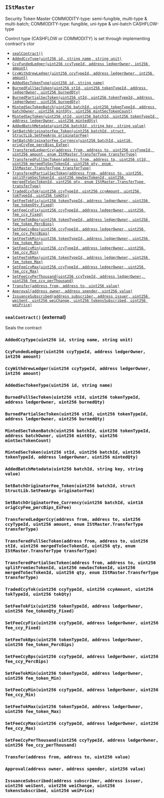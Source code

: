 [ICcyCollateralizable]: ICcyCollateralizable.md#ICcyCollateralizable
[ICcyCollateralizable-getTotalCcyFunded-uint256-]: ICcyCollateralizable.md#ICcyCollateralizable-getTotalCcyFunded-uint256-
[ICcyCollateralizable-getTotalCcyWithdrawn-uint256-]: ICcyCollateralizable.md#ICcyCollateralizable-getTotalCcyWithdrawn-uint256-
[ICcyCollateralizable-addCcyType-string-string-uint16-]: ICcyCollateralizable.md#ICcyCollateralizable-addCcyType-string-string-uint16-
[ICcyCollateralizable-fund-uint256-int256-address-]: ICcyCollateralizable.md#ICcyCollateralizable-fund-uint256-int256-address-
[ICcyCollateralizable-withdraw-uint256-int256-address-]: ICcyCollateralizable.md#ICcyCollateralizable-withdraw-uint256-int256-address-
[IChainlinkAggregator]: IChainlinkAggregator.md#IChainlinkAggregator
[IChainlinkAggregator-latestAnswer--]: IChainlinkAggregator.md#IChainlinkAggregator-latestAnswer--
[IChainlinkAggregator-latestTimestamp--]: IChainlinkAggregator.md#IChainlinkAggregator-latestTimestamp--
[IChainlinkAggregator-latestRound--]: IChainlinkAggregator.md#IChainlinkAggregator-latestRound--
[IChainlinkAggregator-getAnswer-uint256-]: IChainlinkAggregator.md#IChainlinkAggregator-getAnswer-uint256-
[IChainlinkAggregator-getTimestamp-uint256-]: IChainlinkAggregator.md#IChainlinkAggregator-getTimestamp-uint256-
[IChainlinkAggregator-AnswerUpdated-int256-uint256-uint256-]: IChainlinkAggregator.md#IChainlinkAggregator-AnswerUpdated-int256-uint256-uint256-
[IChainlinkAggregator-NewRound-uint256-address-]: IChainlinkAggregator.md#IChainlinkAggregator-NewRound-uint256-address-
[IDataLoadable]: IDataLoadable.md#IDataLoadable
[IDataLoadable-loadSecTokenBatch-struct-StructLib-SecTokenBatch---uint64-]: IDataLoadable.md#IDataLoadable-loadSecTokenBatch-struct-StructLib-SecTokenBatch---uint64-
[IDataLoadable-createLedgerEntry-address-struct-StructLib-LedgerCcyReturn---]: IDataLoadable.md#IDataLoadable-createLedgerEntry-address-struct-StructLib-LedgerCcyReturn---
[IDataLoadable-addSecToken-address-uint64-uint256-uint256-uint64-uint64-]: IDataLoadable.md#IDataLoadable-addSecToken-address-uint64-uint256-uint256-uint64-uint64-
[IDataLoadable-setTokenTotals-uint80-uint80-uint80-uint256-uint256-uint256-]: IDataLoadable.md#IDataLoadable-setTokenTotals-uint80-uint80-uint80-uint256-uint256-uint256-
[IDataLoadable-setTotalCcyFunded-uint256-uint256-]: IDataLoadable.md#IDataLoadable-setTotalCcyFunded-uint256-uint256-
[IDataLoadable-setTotalCcyWithdrawn-uint256-uint256-]: IDataLoadable.md#IDataLoadable-setTotalCcyWithdrawn-uint256-uint256-
[IErc20]: IErc20.md#IErc20
[IErc20-transfer-address-uint256-]: IErc20.md#IErc20-transfer-address-uint256-
[IErc20-Transfer-address-address-uint256-]: IErc20.md#IErc20-Transfer-address-address-uint256-
[IErc20-Approval-address-address-uint256-]: IErc20.md#IErc20-Approval-address-address-uint256-
[IOwned]: IOwned.md#IOwned
[IOwned-onlyOwner--]: IOwned.md#IOwned-onlyOwner--
[IOwned-onlyWhenReadWrite--]: IOwned.md#IOwned-onlyWhenReadWrite--
[IOwned-setReadOnly-bool-]: IOwned.md#IOwned-setReadOnly-bool-
[IPublicViews]: IPublicViews.md#IPublicViews
[IPublicViews-MAX_BATCHES_PREVIEW-uint256]: IPublicViews.md#IPublicViews-MAX_BATCHES_PREVIEW-uint256
[IPublicViews-getLedgerHashcode--]: IPublicViews.md#IPublicViews-getLedgerHashcode--
[IPublicViews-transfer_feePreview-struct-StructLib-TransferArgs-]: IPublicViews.md#IPublicViews-transfer_feePreview-struct-StructLib-TransferArgs-
[IPublicViews-get_btcUsd--]: IPublicViews.md#IPublicViews-get_btcUsd--
[IPublicViews-get_ethUsd--]: IPublicViews.md#IPublicViews-get_ethUsd--
[IPublicViews-getCashflowData--]: IPublicViews.md#IPublicViews-getCashflowData--
[IPublicViews-version--]: IPublicViews.md#IPublicViews-version--
[IPublicViews-unit--]: IPublicViews.md#IPublicViews-unit--
[IPublicViews-getContractType--]: IPublicViews.md#IPublicViews-getContractType--
[IPublicViews-getContractSeal--]: IPublicViews.md#IPublicViews-getContractSeal--
[IPublicViews-getSecTokenTypes--]: IPublicViews.md#IPublicViews-getSecTokenTypes--
[IPublicViews-getLedgerOwners--]: IPublicViews.md#IPublicViews-getLedgerOwners--
[IPublicViews-getLedgerOwnerCount--]: IPublicViews.md#IPublicViews-getLedgerOwnerCount--
[IPublicViews-getLedgerOwner-uint256-]: IPublicViews.md#IPublicViews-getLedgerOwner-uint256-
[IPublicViews-getLedgerEntry-address-]: IPublicViews.md#IPublicViews-getLedgerEntry-address-
[IPublicViews-getSecToken-uint256-]: IPublicViews.md#IPublicViews-getSecToken-uint256-
[IPublicViews-getSecTokenBatchCount--]: IPublicViews.md#IPublicViews-getSecTokenBatchCount--
[IPublicViews-getSecTokenBatch-uint256-]: IPublicViews.md#IPublicViews-getSecTokenBatch-uint256-
[IPublicViews-readOnly--]: IPublicViews.md#IPublicViews-readOnly--
[IPublicViews-name--]: IPublicViews.md#IPublicViews-name--
[IPublicViews-symbol--]: IPublicViews.md#IPublicViews-symbol--
[IPublicViews-decimals--]: IPublicViews.md#IPublicViews-decimals--
[IPublicViews-totalSupply--]: IPublicViews.md#IPublicViews-totalSupply--
[IPublicViews-balanceOf-address-]: IPublicViews.md#IPublicViews-balanceOf-address-
[IPublicViews-getCcyTypes--]: IPublicViews.md#IPublicViews-getCcyTypes--
[IStBurnable]: IStBurnable.md#IStBurnable
[IStBurnable-burnTokens-address-uint256-uint256-]: IStBurnable.md#IStBurnable-burnTokens-address-uint256-uint256-
[IStBurnable-getSecToken_totalBurnedQty--]: IStBurnable.md#IStBurnable-getSecToken_totalBurnedQty--
[IStFees]: IStFees.md#IStFees
[IStFees-getFee-enum-IStFees-GetFeeType-uint256-address-]: IStFees.md#IStFees-getFee-enum-IStFees-GetFeeType-uint256-address-
[IStFees-getSecToken_totalExchangeFeesPaidQty--]: IStFees.md#IStFees-getSecToken_totalExchangeFeesPaidQty--
[IStFees-getSecToken_totalOriginatorFeesPaidQty--]: IStFees.md#IStFees-getSecToken_totalOriginatorFeesPaidQty--
[IStFees-getCcy_totalExchangeFeesPaid-uint256-]: IStFees.md#IStFees-getCcy_totalExchangeFeesPaid-uint256-
[IStFees-setFee_TokType-uint256-address-struct-StructLib-SetFeeArgs-]: IStFees.md#IStFees-setFee_TokType-uint256-address-struct-StructLib-SetFeeArgs-
[IStFees-setFee_CcyType-uint256-address-struct-StructLib-SetFeeArgs-]: IStFees.md#IStFees-setFee_CcyType-uint256-address-struct-StructLib-SetFeeArgs-
[IStLedger]: IStLedger.md#IStLedger
[IStLedger-addSecTokenType-string-]: IStLedger.md#IStLedger-addSecTokenType-string-
[IStMaster]: #IStMaster
[IStMaster-sealContract--]: #IStMaster-sealContract--
[IStMaster-AddedCcyType-uint256-string-string-]: #IStMaster-AddedCcyType-uint256-string-string-
[IStMaster-CcyFundedLedger-uint256-address-int256-]: #IStMaster-CcyFundedLedger-uint256-address-int256-
[IStMaster-CcyWithdrewLedger-uint256-address-int256-]: #IStMaster-CcyWithdrewLedger-uint256-address-int256-
[IStMaster-AddedSecTokenType-uint256-string-]: #IStMaster-AddedSecTokenType-uint256-string-
[IStMaster-BurnedFullSecToken-uint256-uint256-address-uint256-]: #IStMaster-BurnedFullSecToken-uint256-uint256-address-uint256-
[IStMaster-BurnedPartialSecToken-uint256-uint256-address-uint256-]: #IStMaster-BurnedPartialSecToken-uint256-uint256-address-uint256-
[IStMaster-MintedSecTokenBatch-uint256-uint256-address-uint256-uint256-]: #IStMaster-MintedSecTokenBatch-uint256-uint256-address-uint256-uint256-
[IStMaster-MintedSecToken-uint256-uint256-uint256-address-uint256-]: #IStMaster-MintedSecToken-uint256-uint256-uint256-address-uint256-
[IStMaster-AddedBatchMetadata-uint256-string-string-]: #IStMaster-AddedBatchMetadata-uint256-string-string-
[IStMaster-SetBatchOriginatorFee_Token-uint256-struct-StructLib-SetFeeArgs-]: #IStMaster-SetBatchOriginatorFee_Token-uint256-struct-StructLib-SetFeeArgs-
[IStMaster-SetBatchOriginatorFee_Currency-uint256-uint16-]: #IStMaster-SetBatchOriginatorFee_Currency-uint256-uint16-
[IStMaster-TransferedLedgerCcy-address-address-uint256-uint256-enum-IStMaster-TransferType-]: #IStMaster-TransferedLedgerCcy-address-address-uint256-uint256-enum-IStMaster-TransferType-
[IStMaster-TransferedFullSecToken-address-address-uint256-uint256-uint256-enum-IStMaster-TransferType-]: #IStMaster-TransferedFullSecToken-address-address-uint256-uint256-uint256-enum-IStMaster-TransferType-
[IStMaster-TransferedPartialSecToken-address-address-uint256-uint256-uint256-uint256-enum-IStMaster-TransferType-]: #IStMaster-TransferedPartialSecToken-address-address-uint256-uint256-uint256-uint256-enum-IStMaster-TransferType-
[IStMaster-TradedCcyTok-uint256-uint256-uint256-uint256-]: #IStMaster-TradedCcyTok-uint256-uint256-uint256-uint256-
[IStMaster-SetFeeTokFix-uint256-address-uint256-]: #IStMaster-SetFeeTokFix-uint256-address-uint256-
[IStMaster-SetFeeCcyFix-uint256-address-uint256-]: #IStMaster-SetFeeCcyFix-uint256-address-uint256-
[IStMaster-SetFeeTokBps-uint256-address-uint256-]: #IStMaster-SetFeeTokBps-uint256-address-uint256-
[IStMaster-SetFeeCcyBps-uint256-address-uint256-]: #IStMaster-SetFeeCcyBps-uint256-address-uint256-
[IStMaster-SetFeeTokMin-uint256-address-uint256-]: #IStMaster-SetFeeTokMin-uint256-address-uint256-
[IStMaster-SetFeeCcyMin-uint256-address-uint256-]: #IStMaster-SetFeeCcyMin-uint256-address-uint256-
[IStMaster-SetFeeTokMax-uint256-address-uint256-]: #IStMaster-SetFeeTokMax-uint256-address-uint256-
[IStMaster-SetFeeCcyMax-uint256-address-uint256-]: #IStMaster-SetFeeCcyMax-uint256-address-uint256-
[IStMaster-SetFeeCcyPerThousand-uint256-address-uint256-]: #IStMaster-SetFeeCcyPerThousand-uint256-address-uint256-
[IStMaster-Transfer-address-address-uint256-]: #IStMaster-Transfer-address-address-uint256-
[IStMaster-Approval-address-address-uint256-]: #IStMaster-Approval-address-address-uint256-
[IStMaster-IssuanceSubscribed-address-address-uint256-uint256-uint256-uint256-]: #IStMaster-IssuanceSubscribed-address-address-uint256-uint256-uint256-uint256-
[IStMintable]: IStMintable.md#IStMintable
[IStMintable-mintSecTokenBatch-uint256-uint256-int64-address-payable-struct-StructLib-SetFeeArgs-uint16-string---string---]: IStMintable.md#IStMintable-mintSecTokenBatch-uint256-uint256-int64-address-payable-struct-StructLib-SetFeeArgs-uint16-string---string---
[IStMintable-addMetaSecTokenBatch-uint64-string-string-]: IStMintable.md#IStMintable-addMetaSecTokenBatch-uint64-string-string-
[IStMintable-setOriginatorFeeTokenBatch-uint64-struct-StructLib-SetFeeArgs-]: IStMintable.md#IStMintable-setOriginatorFeeTokenBatch-uint64-struct-StructLib-SetFeeArgs-
[IStMintable-setOriginatorFeeCurrencyBatch-uint64-uint16-]: IStMintable.md#IStMintable-setOriginatorFeeCurrencyBatch-uint64-uint16-
[IStMintable-getSecToken_countMinted--]: IStMintable.md#IStMintable-getSecToken_countMinted--
[IStMintable-getSecToken_totalMintedQty--]: IStMintable.md#IStMintable-getSecToken_totalMintedQty--
[IStPayable]: IStPayable.md#IStPayable
[IStPayable-fallback--]: IStPayable.md#IStPayable-fallback--
[IStPayable-setIssuerValues-uint256-uint256-uint256-]: IStPayable.md#IStPayable-setIssuerValues-uint256-uint256-uint256-
[IStTransferable]: IStTransferable.md#IStTransferable
[IStTransferable-transferOrTrade-struct-StructLib-TransferArgs-]: IStTransferable.md#IStTransferable-transferOrTrade-struct-StructLib-TransferArgs-
[IStTransferable-getCcy_totalTransfered-uint256-]: IStTransferable.md#IStTransferable-getCcy_totalTransfered-uint256-
[IStTransferable-getSecToken_totalTransferedQty--]: IStTransferable.md#IStTransferable-getSecToken_totalTransferedQty--
[StructLib]: StructLib.md#StructLib
[StructLib-sufficientTokens-struct-StructLib-LedgerStruct-address-uint256-uint256-uint256-]: StructLib.md#StructLib-sufficientTokens-struct-StructLib-LedgerStruct-address-uint256-uint256-uint256-
[StructLib-sufficientCcy-struct-StructLib-LedgerStruct-address-uint256-int256-int256-int256-]: StructLib.md#StructLib-sufficientCcy-struct-StructLib-LedgerStruct-address-uint256-int256-int256-int256-
## <span id="IStMaster"></span> `IStMaster`

Security Token Master
COMMODITY-type: semi-fungible, multi-type & multi-batch;
COMMODITY-type: fungible, uni-type & uni-batch CASHFLOW-type


Contrct type (CASHFLOW or COMMODITY) is set through implementing contract's ctor

- [`sealContract()`][IStMaster-sealContract--]
- [`AddedCcyType(uint256 id, string name, string unit)`][IStMaster-AddedCcyType-uint256-string-string-]
- [`CcyFundedLedger(uint256 ccyTypeId, address ledgerOwner, int256 amount)`][IStMaster-CcyFundedLedger-uint256-address-int256-]
- [`CcyWithdrewLedger(uint256 ccyTypeId, address ledgerOwner, int256 amount)`][IStMaster-CcyWithdrewLedger-uint256-address-int256-]
- [`AddedSecTokenType(uint256 id, string name)`][IStMaster-AddedSecTokenType-uint256-string-]
- [`BurnedFullSecToken(uint256 stId, uint256 tokenTypeId, address ledgerOwner, uint256 burnedQty)`][IStMaster-BurnedFullSecToken-uint256-uint256-address-uint256-]
- [`BurnedPartialSecToken(uint256 stId, uint256 tokenTypeId, address ledgerOwner, uint256 burnedQty)`][IStMaster-BurnedPartialSecToken-uint256-uint256-address-uint256-]
- [`MintedSecTokenBatch(uint256 batchId, uint256 tokenTypeId, address batchOwner, uint256 mintQty, uint256 mintSecTokenCount)`][IStMaster-MintedSecTokenBatch-uint256-uint256-address-uint256-uint256-]
- [`MintedSecToken(uint256 stId, uint256 batchId, uint256 tokenTypeId, address ledgerOwner, uint256 mintedQty)`][IStMaster-MintedSecToken-uint256-uint256-uint256-address-uint256-]
- [`AddedBatchMetadata(uint256 batchId, string key, string value)`][IStMaster-AddedBatchMetadata-uint256-string-string-]
- [`SetBatchOriginatorFee_Token(uint256 batchId, struct StructLib.SetFeeArgs originatorFee)`][IStMaster-SetBatchOriginatorFee_Token-uint256-struct-StructLib-SetFeeArgs-]
- [`SetBatchOriginatorFee_Currency(uint256 batchId, uint16 origCcyFee_percBips_ExFee)`][IStMaster-SetBatchOriginatorFee_Currency-uint256-uint16-]
- [`TransferedLedgerCcy(address from, address to, uint256 ccyTypeId, uint256 amount, enum IStMaster.TransferType transferType)`][IStMaster-TransferedLedgerCcy-address-address-uint256-uint256-enum-IStMaster-TransferType-]
- [`TransferedFullSecToken(address from, address to, uint256 stId, uint256 mergedToSecTokenId, uint256 qty, enum IStMaster.TransferType transferType)`][IStMaster-TransferedFullSecToken-address-address-uint256-uint256-uint256-enum-IStMaster-TransferType-]
- [`TransferedPartialSecToken(address from, address to, uint256 splitFromSecTokenId, uint256 newSecTokenId, uint256 mergedToSecTokenId, uint256 qty, enum IStMaster.TransferType transferType)`][IStMaster-TransferedPartialSecToken-address-address-uint256-uint256-uint256-uint256-enum-IStMaster-TransferType-]
- [`TradedCcyTok(uint256 ccyTypeId, uint256 ccyAmount, uint256 tokTypeId, uint256 tokQty)`][IStMaster-TradedCcyTok-uint256-uint256-uint256-uint256-]
- [`SetFeeTokFix(uint256 tokenTypeId, address ledgerOwner, uint256 fee_tokenQty_Fixed)`][IStMaster-SetFeeTokFix-uint256-address-uint256-]
- [`SetFeeCcyFix(uint256 ccyTypeId, address ledgerOwner, uint256 fee_ccy_Fixed)`][IStMaster-SetFeeCcyFix-uint256-address-uint256-]
- [`SetFeeTokBps(uint256 tokenTypeId, address ledgerOwner, uint256 fee_token_PercBips)`][IStMaster-SetFeeTokBps-uint256-address-uint256-]
- [`SetFeeCcyBps(uint256 ccyTypeId, address ledgerOwner, uint256 fee_ccy_PercBips)`][IStMaster-SetFeeCcyBps-uint256-address-uint256-]
- [`SetFeeTokMin(uint256 tokenTypeId, address ledgerOwner, uint256 fee_token_Min)`][IStMaster-SetFeeTokMin-uint256-address-uint256-]
- [`SetFeeCcyMin(uint256 ccyTypeId, address ledgerOwner, uint256 fee_ccy_Min)`][IStMaster-SetFeeCcyMin-uint256-address-uint256-]
- [`SetFeeTokMax(uint256 tokenTypeId, address ledgerOwner, uint256 fee_token_Max)`][IStMaster-SetFeeTokMax-uint256-address-uint256-]
- [`SetFeeCcyMax(uint256 ccyTypeId, address ledgerOwner, uint256 fee_ccy_Max)`][IStMaster-SetFeeCcyMax-uint256-address-uint256-]
- [`SetFeeCcyPerThousand(uint256 ccyTypeId, address ledgerOwner, uint256 fee_ccy_perThousand)`][IStMaster-SetFeeCcyPerThousand-uint256-address-uint256-]
- [`Transfer(address from, address to, uint256 value)`][IStMaster-Transfer-address-address-uint256-]
- [`Approval(address owner, address spender, uint256 value)`][IStMaster-Approval-address-address-uint256-]
- [`IssuanceSubscribed(address subscriber, address issuer, uint256 weiSent, uint256 weiChange, uint256 tokensSubscribed, uint256 weiPrice)`][IStMaster-IssuanceSubscribed-address-address-uint256-uint256-uint256-uint256-]

### <span id="IStMaster-sealContract--"></span> `sealContract()` (external)

Seals the contract



### <span id="IStMaster-AddedCcyType-uint256-string-string-"></span> `AddedCcyType(uint256 id, string name, string unit)`





### <span id="IStMaster-CcyFundedLedger-uint256-address-int256-"></span> `CcyFundedLedger(uint256 ccyTypeId, address ledgerOwner, int256 amount)`





### <span id="IStMaster-CcyWithdrewLedger-uint256-address-int256-"></span> `CcyWithdrewLedger(uint256 ccyTypeId, address ledgerOwner, int256 amount)`





### <span id="IStMaster-AddedSecTokenType-uint256-string-"></span> `AddedSecTokenType(uint256 id, string name)`





### <span id="IStMaster-BurnedFullSecToken-uint256-uint256-address-uint256-"></span> `BurnedFullSecToken(uint256 stId, uint256 tokenTypeId, address ledgerOwner, uint256 burnedQty)`





### <span id="IStMaster-BurnedPartialSecToken-uint256-uint256-address-uint256-"></span> `BurnedPartialSecToken(uint256 stId, uint256 tokenTypeId, address ledgerOwner, uint256 burnedQty)`





### <span id="IStMaster-MintedSecTokenBatch-uint256-uint256-address-uint256-uint256-"></span> `MintedSecTokenBatch(uint256 batchId, uint256 tokenTypeId, address batchOwner, uint256 mintQty, uint256 mintSecTokenCount)`





### <span id="IStMaster-MintedSecToken-uint256-uint256-uint256-address-uint256-"></span> `MintedSecToken(uint256 stId, uint256 batchId, uint256 tokenTypeId, address ledgerOwner, uint256 mintedQty)`





### <span id="IStMaster-AddedBatchMetadata-uint256-string-string-"></span> `AddedBatchMetadata(uint256 batchId, string key, string value)`





### <span id="IStMaster-SetBatchOriginatorFee_Token-uint256-struct-StructLib-SetFeeArgs-"></span> `SetBatchOriginatorFee_Token(uint256 batchId, struct StructLib.SetFeeArgs originatorFee)`





### <span id="IStMaster-SetBatchOriginatorFee_Currency-uint256-uint16-"></span> `SetBatchOriginatorFee_Currency(uint256 batchId, uint16 origCcyFee_percBips_ExFee)`





### <span id="IStMaster-TransferedLedgerCcy-address-address-uint256-uint256-enum-IStMaster-TransferType-"></span> `TransferedLedgerCcy(address from, address to, uint256 ccyTypeId, uint256 amount, enum IStMaster.TransferType transferType)`





### <span id="IStMaster-TransferedFullSecToken-address-address-uint256-uint256-uint256-enum-IStMaster-TransferType-"></span> `TransferedFullSecToken(address from, address to, uint256 stId, uint256 mergedToSecTokenId, uint256 qty, enum IStMaster.TransferType transferType)`





### <span id="IStMaster-TransferedPartialSecToken-address-address-uint256-uint256-uint256-uint256-enum-IStMaster-TransferType-"></span> `TransferedPartialSecToken(address from, address to, uint256 splitFromSecTokenId, uint256 newSecTokenId, uint256 mergedToSecTokenId, uint256 qty, enum IStMaster.TransferType transferType)`





### <span id="IStMaster-TradedCcyTok-uint256-uint256-uint256-uint256-"></span> `TradedCcyTok(uint256 ccyTypeId, uint256 ccyAmount, uint256 tokTypeId, uint256 tokQty)`





### <span id="IStMaster-SetFeeTokFix-uint256-address-uint256-"></span> `SetFeeTokFix(uint256 tokenTypeId, address ledgerOwner, uint256 fee_tokenQty_Fixed)`





### <span id="IStMaster-SetFeeCcyFix-uint256-address-uint256-"></span> `SetFeeCcyFix(uint256 ccyTypeId, address ledgerOwner, uint256 fee_ccy_Fixed)`





### <span id="IStMaster-SetFeeTokBps-uint256-address-uint256-"></span> `SetFeeTokBps(uint256 tokenTypeId, address ledgerOwner, uint256 fee_token_PercBips)`





### <span id="IStMaster-SetFeeCcyBps-uint256-address-uint256-"></span> `SetFeeCcyBps(uint256 ccyTypeId, address ledgerOwner, uint256 fee_ccy_PercBips)`





### <span id="IStMaster-SetFeeTokMin-uint256-address-uint256-"></span> `SetFeeTokMin(uint256 tokenTypeId, address ledgerOwner, uint256 fee_token_Min)`





### <span id="IStMaster-SetFeeCcyMin-uint256-address-uint256-"></span> `SetFeeCcyMin(uint256 ccyTypeId, address ledgerOwner, uint256 fee_ccy_Min)`





### <span id="IStMaster-SetFeeTokMax-uint256-address-uint256-"></span> `SetFeeTokMax(uint256 tokenTypeId, address ledgerOwner, uint256 fee_token_Max)`





### <span id="IStMaster-SetFeeCcyMax-uint256-address-uint256-"></span> `SetFeeCcyMax(uint256 ccyTypeId, address ledgerOwner, uint256 fee_ccy_Max)`





### <span id="IStMaster-SetFeeCcyPerThousand-uint256-address-uint256-"></span> `SetFeeCcyPerThousand(uint256 ccyTypeId, address ledgerOwner, uint256 fee_ccy_perThousand)`





### <span id="IStMaster-Transfer-address-address-uint256-"></span> `Transfer(address from, address to, uint256 value)`





### <span id="IStMaster-Approval-address-address-uint256-"></span> `Approval(address owner, address spender, uint256 value)`





### <span id="IStMaster-IssuanceSubscribed-address-address-uint256-uint256-uint256-uint256-"></span> `IssuanceSubscribed(address subscriber, address issuer, uint256 weiSent, uint256 weiChange, uint256 tokensSubscribed, uint256 weiPrice)`





